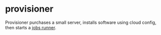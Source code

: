 # provisioner

Provisioner purchases a small server, installs software using cloud config, then starts a [jobs runner](https://github.com/richardlehane/runner).